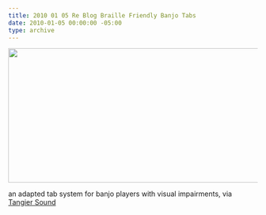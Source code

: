 ```yaml
---
title: 2010 01 05 Re Blog Braille Friendly Banjo Tabs
date: 2010-01-05 00:00:00 -05:00
type: archive
---
```


<p><a href="http://ablersite.files.wordpress.com/2010/01/turtle-dove.gif"><img class="alignnone size-full wp-image-4000" title="turtle-dove" src="{{ site.baseurl }}/uploads/turtle-dove.gif" alt="" width="522" height="272" /></a></p>
<p>an adapted tab system for banjo players with visual impairments, via <a href="http://dailyfrail.com/braille-friendly-banjo-tab/">Tangier Sound</a></p>
